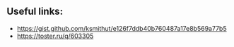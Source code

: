 ## Useful links:
 - https://gist.github.com/ksmithut/e126f7ddb40b760487a17e8b569a77b5
 - https://toster.ru/q/603305